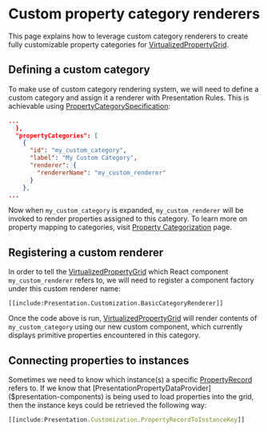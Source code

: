 # Custom property category renderers

This page explains how to leverage custom category renderers to create fully customizable property categories for [VirtualizedPropertyGrid]($ui-components-react).

## Defining a custom category

To make use of custom category rendering system, we will need to define a custom category and assign it a renderer with Presentation Rules. This is achievable using [PropertyCategorySpecification](../Content/PropertyCategorySpecification.md):

```json
...
  },
  "propertyCategories": [
    {
      "id": "my_custom_category",
      "label": "My Custom Category",
      "renderer": {
        "rendererName": "my_custom_renderer"
      }
    },
...
```

Now when `my_custom_category` is expanded, `my_custom_renderer` will be invoked to render properties assigned to this category. To learn more on property mapping to categories, visit [Property Categorization](../Content/PropertyCategorization.md) page.

## Registering a custom renderer

In order to tell the [VirtualizedPropertyGrid]($ui-components-react) which React component `my_custom_renderer` refers to, we will need to register a component factory under this custom renderer name:

```tsx
[[include:Presentation.Customization.BasicCategoryRenderer]]
```

Once the code above is run, [VirtualizedPropertyGrid]($ui-components-react) will render contents of `my_custom_category` using our new custom component, which currently displays primitive properties encountered in this category.

## Connecting properties to instances

Sometimes we need to know which instance(s) a specific [PropertyRecord]($appui-abstract) refers to. If we know that [PresentationPropertyDataProvider]($presentation-components) is being used to load properties into the grid, then the instance keys could be retrieved the following way:

```ts
[[include:Presentation.Customization.PropertyRecordToInstanceKey]]
```
